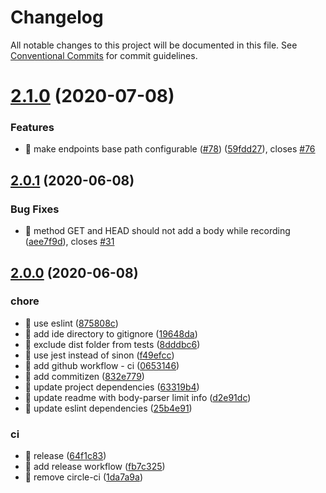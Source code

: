 # Changelog

All notable changes to this project will be documented in this file. See
[Conventional Commits](https://conventionalcommits.org) for commit guidelines.

# [2.1.0](https://github.com/ng-apimock/core/compare/v2.0.1...v2.1.0) (2020-07-08)


### Features

* 🎸 make endpoints base path configurable ([#78](https://github.com/ng-apimock/core/issues/78)) ([59fdd27](https://github.com/ng-apimock/core/commit/59fdd279f1ac2f657ca9a4f8f57e863ae695d6b7)), closes [#76](https://github.com/ng-apimock/core/issues/76)

## [2.0.1](https://github.com/ng-apimock/core/compare/v2.0.0...v2.0.1) (2020-06-08)


### Bug Fixes

* 🐛 method GET and HEAD should not add a body while recording ([aee7f9d](https://github.com/ng-apimock/core/commit/aee7f9d78bf1365264812bcd04672aa7913a035a)), closes [#31](https://github.com/ng-apimock/core/issues/31)

## [2.0.0](https://github.com/ng-apimock/core/compare/v1.0.25...v2.0.0) (2020-06-08)

### chore
* 🤖 use eslint ([875808c](https://github.com/ng-apimock/core/commit/875808c398))
* 🤖 add ide directory to gitignore ([19648da](https://github.com/ng-apimock/core/commit/19648da83b)) 
* 🤖 exclude dist folder from tests ([8dddbc6](https://github.com/ng-apimock/core/commit/8dddbc643d))
* 🤖 use jest instead of sinon ([f49efcc](https://github.com/ng-apimock/core/commit/f49efcc4ee)) 
* 🤖 add github workflow - ci ([0653146](https://github.com/ng-apimock/core/commit/0653146b59)) 
* 🤖 add commitizen ([832e779](https://github.com/ng-apimock/core/commit/832e779e8d)) 
* 🤖 update project dependencies ([63319b4](https://github.com/ng-apimock/core/commit/63319b49ad)) 
* 🤖 update readme with body-parser limit info ([d2e91dc](https://github.com/ng-apimock/core/commit/d2e91dc3d5)) 
* 🤖 update eslint dependencies ([25b4e91](https://github.com/ng-apimock/core/commit/25b4e91baecb8d89162c0cdbbf0df06b68e3b70b))
    
### ci
* 🎡 release ([64f1c83](https://github.com/ng-apimock/core/commit/64f1c83191)) 
* 🎡 add release workflow ([fb7c325](https://github.com/ng-apimock/core/commit/fb7c3257df)) 
* 🎡 remove circle-ci ([1da7a9a](https://github.com/ng-apimock/core/commit/1da7a9a6e4))

